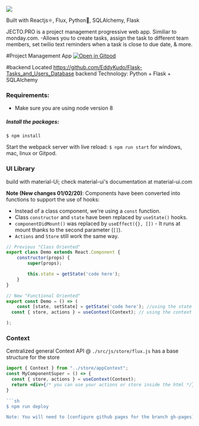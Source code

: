 ![](https://github.com/lucasaraujo45/project-management-app/blob/master/src/js/component/dashboard/sidebar/lightlogo.png)

Built with Reactjs⚛️, Flux, Python🐍, SQLAlchemy, Flask

JECTO.PRO is a project management progressive web app. Similiar to monday.com. 
-Allows you to create tasks, assign the task to different team members, set twilio text reminders when a task is close to due date, & more.

#Project Management App
[![Open in Gitpod](https://gitpod.io/button/open-in-gitpod.svg)](https://gitpod.io#https://github.com/4GeeksAcademy/react-hello-webapp.git)

#backend Located
https://github.com/EddyKudo/Flask-Tasks_and_Users_Database
backend Technology: Python + Flask + SQLAlchemy

### Requirements:
- Make sure you are using node version 8

##### Install the packages:
```
$ npm install
`````````


Start the webpack server with live reload:
`$ npm run start` for windows, mac, linux or Gitpod.


### UI Library
build with material-Ui;
check material-ui's documentation at material-ui.com


**Note (New changes 01/02/20)**: Components have been converted into functions to support the use of hooks:
* Instead of a class component, we're using a `const` function.
* Class `constructor` and `state` have been replaced by `useState()` hooks.
* `componentDidMount()` was replaced by `useEffect({}, [])` - It runs at mount thanks to the second parameter (`[]`).
* `Actions` and `Store` still work the same way.



```jsx
// Previous "Class Oriented"
export class Demo extends React.Component {
	constructor(props) {
		super(props);

		this.state = getState('code here');
	}
}

// New "Functional Oriented"
export const Demo = () => (
	const [state, setState] = getState('code here'); //using the state (if needed)
  const { store, actions } = useContext(Context); // using the context (if needed)

);
```

### Context
Centralized general Context API @ `./src/js/store/flux.js` has a base structure for the store



```jsx
import { Context } from "../store/appContext";
const MyComponentSuper = () => {
  const { store, actions } = useContext(Context);
  return <div>{/* you can use your actions or store inside the html */}</div>
}

```sh
$ npm run deploy

Note: You will need to [configure github pages for the branch gh-pages](https://help.github.com/articles/configuring-a-publishing-source-for-github-pages/#enabling-github-pages-to-publish-your-site-from-master-or-gh-pages)
